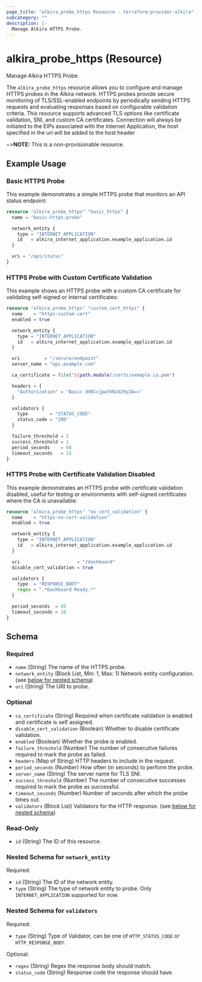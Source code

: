 ```yaml
---
page_title: "alkira_probe_https Resource - terraform-provider-alkira"
subcategory: ""
description: |-
  Manage Alkira HTTPS Probe.
---
```


# alkira_probe_https (Resource)

Manage Alkira HTTPS Probe.

The `alkira_probe_https` resource allows you to configure and manage HTTPS probes in the Alkira network. 
HTTPS probes provide secure monitoring of TLS/SSL-enabled endpoints by periodically sending HTTPS 
requests and evaluating responses based on configurable validation criteria. 
This resource supports advanced TLS options like certificate validation, SNI, and custom CA certificates.
Connection will always be initiated to the EIPs associated with the Internet Application, 
the host specified in the uri will be added to the host header

~>**NOTE:**   This is a non-provisionable resource.

## Example Usage

### Basic HTTPS Probe
This example demonstrates a simple HTTPS probe that monitors an API status endpoint:
```terraform
resource "alkira_probe_https" "basic_https" {
  name = "basic-https-probe"

  network_entity {
    type = "INTERNET_APPLICATION"
    id   = alkira_internet_application.example_application.id
  }

  uri = "/api/status"
}
```

### HTTPS Probe with Custom Certificate Validation
This example shows an HTTPS probe with a custom CA certificate for validating self-signed or internal certificates:
```terraform
resource "alkira_probe_https" "custom_cert_https" {
  name    = "https-custom-cert"
  enabled = true

  network_entity {
    type = "INTERNET_APPLICATION"
    id   = alkira_internet_application.example_application.id
  }

  uri         = "/secure/endpoint"
  server_name = "api.example.com"

  ca_certificate = file("${path.module}/certs/exmaple_ca.pem")

  headers = {
    "Authorization" = "Basic dXNlcjpwYXNzd29yZA=="
  }

  validators {
    type        = "STATUS_CODE"
    status_code = "200"
  }

  failure_threshold = 2
  success_threshold = 1
  period_seconds    = 60
  timeout_seconds   = 15
}
``` 

### HTTPS Probe with Certificate Validation Disabled
This example demonstrates an HTTPS probe with certificate validation disabled, useful for testing or environments with self-signed certificates where the CA is unavailable:
```terraform
resource "alkira_probe_https" "no_cert_validation" {
  name    = "https-no-cert-validation"
  enabled = true

  network_entity {
    type = "INTERNET_APPLICATION"
    id   = alkira_internet_application.example_application.id
  }

  uri                     = "/dashboard"
  disable_cert_validation = true

  validators {
    type  = "RESPONSE_BODY"
    regex = ".*Dashboard Ready.*"
  }

  period_seconds  = 45
  timeout_seconds = 10
}
``` 
<!-- schema generated by tfplugindocs -->
## Schema

### Required

- `name` (String) The name of the HTTPS probe.
- `network_entity` (Block List, Min: 1, Max: 1) Network entity configuration. (see [below for nested schema](#nestedblock--network_entity))
- `uri` (String) The URI to probe.

### Optional

- `ca_certificate` (String) Required when certificate validation is enabled and certificate is self assigned.
- `disable_cert_validation` (Boolean) Whether to disable certificate validation.
- `enabled` (Boolean) Whether the probe is enabled.
- `failure_threshold` (Number) The number of consecutive failures required to mark the probe as failed.
- `headers` (Map of String) HTTP headers to include in the request.
- `period_seconds` (Number) How often (in seconds) to perform the probe.
- `server_name` (String) The server name for TLS SNI.
- `success_threshold` (Number) The number of consecutive successes required to mark the probe as successful.
- `timeout_seconds` (Number) Number of seconds after which the probe times out.
- `validators` (Block List) Validators for the HTTP response. (see [below for nested schema](#nestedblock--validators))

### Read-Only

- `id` (String) The ID of this resource.

<a id="nestedblock--network_entity"></a>
### Nested Schema for `network_entity`

Required:

- `id` (String) The ID of the network entity.
- `type` (String) The type of network entity to probe. Only `INTERNET_APPLICATION` supported for now.


<a id="nestedblock--validators"></a>
### Nested Schema for `validators`

Required:

- `type` (String) Type of Validator, can be one of `HTTP_STATUS_CODE` or `HTTP_RESPONSE_BODY`.

Optional:

- `regex` (String) Regex the response body should match.
- `status_code` (String) Response code the response should have.


